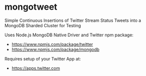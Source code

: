 # mongotweet
Simple Continuous Insertions of Twitter Stream Status Tweets into a MongoDB Sharded Cluster for Testing

Uses Node.js MongoDB Native Driver and Twitter npm package:
  - https://www.npmjs.com/package/twitter
  - https://www.npmjs.com/package/mongodb
  
Requires setup of your Twitter App at:
  - https://apps.twitter.com
